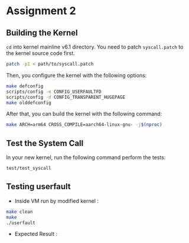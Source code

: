# Assignment 2

## Building the Kernel

`cd` into kernel mainline v6.1 directory. You need to patch `syscall.patch` to the kernel source code first.

```sh
patch -p1 < path/to/syscall.patch
```

Then, you configure the kernel with the following options:

```sh
make defconfig
scripts/config -e CONFIG_USERFAULTFD
scripts/config -d CONFIG_TRANSPARENT_HUGEPAGE
make olddefconfig
```

After that, you can build the kernel with the following command:

```sh
make ARCH=arm64 CROSS_COMPILE=aarch64-linux-gnu- -j$(nproc)
```

## Test the System Call

In your new kernel, run the following command perform the tests:

```sh
test/test_syscall
```

## Testing userfault
- Inside VM run by modified kernel :
```bash
make clean
make
./userfault
```
- Expected Result :
